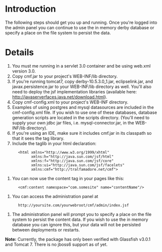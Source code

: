 # Introduction #

The following steps should get you up and running.  Once you're logged into the admin panel you can continue to use the in memory derby database or specify a place on the file system to persist the data.

# Details #

  1. You must me running in a servlet 3.0 container and be using web.xml version 3.0.
  1. Copy cmf.jar to your project's WEB-INF/lib directory.
  1. If you're running tomcat7, copy derby-10.5.3.0\_1.jar, eclipselink.jar, and javax.persistence.jar to your WEB-INF/lib directory as well.  You'll also need to deploy the jsf implementation libraries (available here: http://javaserverfaces.java.net/download.html).
  1. Copy cmf-config.xml to your project's WEB-INF directory.
  1. Examples of using postgres and mysql datasources are included in the cmf-config.xml file.  If you wish to use one of these databases, database generation scripts are located in the scripts directory.  (You'll need to supply your own jdbc jar files, i.e. mysql-connector.jar, in the WEB-INF/lib directory).
  1. If you're using an IDE, make sure it includes cmf.jar in its classpath so that it sees the tag library.
  1. Include the taglib in your html declaration:
```
      <html xmlns="http://www.w3.org/1999/xhtml"
            xmlns:h="http://java.sun.com/jsf/html"
            xmlns:f="http://java.sun.com/jsf/core"
            xmlns:ui="http://java.sun.com/jsf/facelets"
            xmlns:cmf="http://tralfamadore.net/cmf">
```
  1. You can now use the content tag in your pages like this:
```
      <cmf:content namespace="com.somesite" name="contentName"/>
```
  1. You can access the administration panel at
```
      http://yoursite.com/yourwebroot/cmf/admin/index.jsf
```
  1. The administration panel will prompt you to specify a place on the file system to persist the content data.  If you wish to use the in memory database you can ignore this, but your data will not be persisted between deployments or restarts.

**Note:** Currently, the package has only been verified with Glassfish v3.0.1 and Tomcat 7.   There is no jboss6 support as of yet.